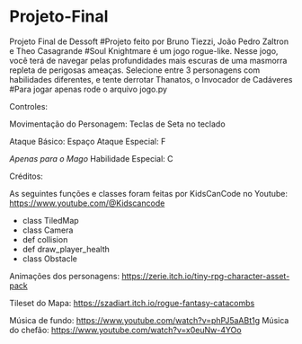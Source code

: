 # Projeto-Final
Projeto Final de Dessoft
#Projeto feito por Bruno Tiezzi, João Pedro Zaltron e Theo Casagrande
#Soul Knightmare é um jogo rogue-like. Nesse jogo, você terá de navegar pelas profundidades mais escuras de uma masmorra repleta de perigosas ameaças. Selecione entre 3 personagens com habilidades diferentes, e tente derrotar Thanatos, o Invocador de Cadáveres
#Para jogar apenas rode o arquivo jogo.py

Controles:

Movimentação do Personagem: Teclas de Seta no teclado

Ataque Básico: Espaço
Ataque Especial: F

*Apenas para o Mago*
Habilidade Especial: C




Créditos:


As seguintes funções e classes foram feitas por KidsCanCode no Youtube:
https://www.youtube.com/@Kidscancode
- class TiledMap
- class Camera
- def collision
- def draw_player_health
- class Obstacle

Animações dos personagens:
https://zerie.itch.io/tiny-rpg-character-asset-pack

Tileset do Mapa:
https://szadiart.itch.io/rogue-fantasy-catacombs

Música de fundo:
https://www.youtube.com/watch?v=phPJ5aABt1g
Música do chefão:
https://www.youtube.com/watch?v=x0euNw-4YOo




